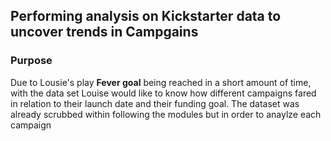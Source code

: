 ## Performing analysis on Kickstarter data to uncover trends in Campgains



### Purpose
Due to Lousie's play __Fever goal__ being reached in  a short amount of time, with the data set Louise would like to know how different campaigns fared in relation to their launch date and their funding goal. The dataset was already scrubbed within following the modules but in order to anaylze each campaign 

 
